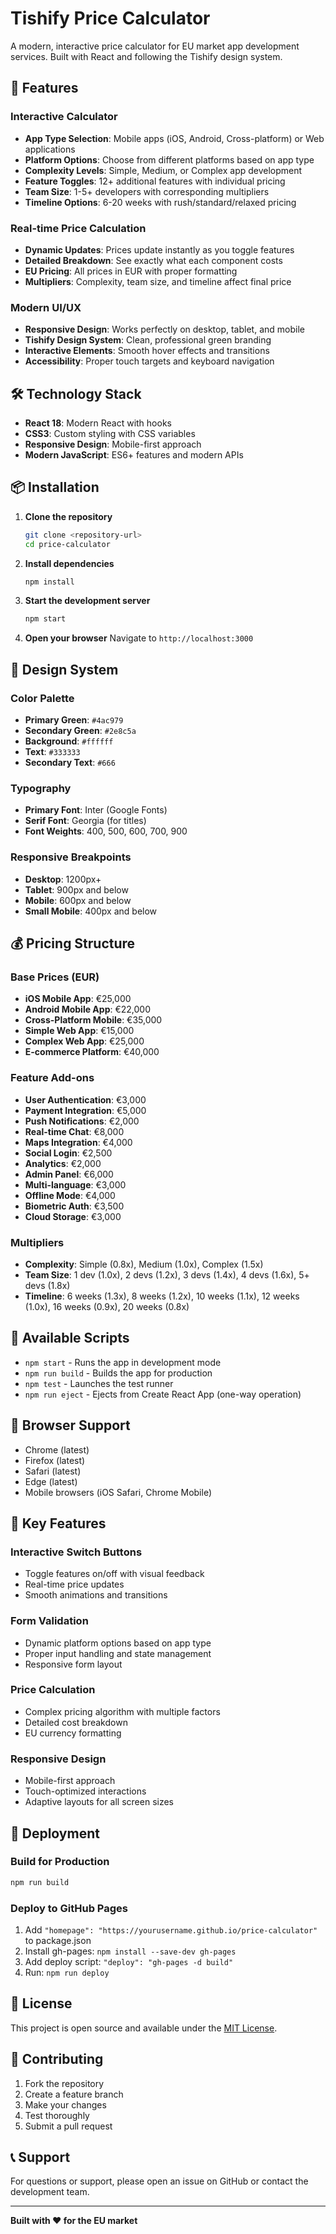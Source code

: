 # Tishify Price Calculator

A modern, interactive price calculator for EU market app development services. Built with React and following the Tishify design system.

## 🚀 Features

### Interactive Calculator
- **App Type Selection**: Mobile apps (iOS, Android, Cross-platform) or Web applications
- **Platform Options**: Choose from different platforms based on app type
- **Complexity Levels**: Simple, Medium, or Complex app development
- **Feature Toggles**: 12+ additional features with individual pricing
- **Team Size**: 1-5+ developers with corresponding multipliers
- **Timeline Options**: 6-20 weeks with rush/standard/relaxed pricing

### Real-time Price Calculation
- **Dynamic Updates**: Prices update instantly as you toggle features
- **Detailed Breakdown**: See exactly what each component costs
- **EU Pricing**: All prices in EUR with proper formatting
- **Multipliers**: Complexity, team size, and timeline affect final price

### Modern UI/UX
- **Responsive Design**: Works perfectly on desktop, tablet, and mobile
- **Tishify Design System**: Clean, professional green branding
- **Interactive Elements**: Smooth hover effects and transitions
- **Accessibility**: Proper touch targets and keyboard navigation

## 🛠️ Technology Stack

- **React 18**: Modern React with hooks
- **CSS3**: Custom styling with CSS variables
- **Responsive Design**: Mobile-first approach
- **Modern JavaScript**: ES6+ features and modern APIs

## 📦 Installation

1. **Clone the repository**
   ```bash
   git clone <repository-url>
   cd price-calculator
   ```

2. **Install dependencies**
   ```bash
   npm install
   ```

3. **Start the development server**
   ```bash
   npm start
   ```

4. **Open your browser**
   Navigate to `http://localhost:3000`

## 🎨 Design System

### Color Palette
- **Primary Green**: `#4ac979`
- **Secondary Green**: `#2e8c5a`
- **Background**: `#ffffff`
- **Text**: `#333333`
- **Secondary Text**: `#666`

### Typography
- **Primary Font**: Inter (Google Fonts)
- **Serif Font**: Georgia (for titles)
- **Font Weights**: 400, 500, 600, 700, 900

### Responsive Breakpoints
- **Desktop**: 1200px+
- **Tablet**: 900px and below
- **Mobile**: 600px and below
- **Small Mobile**: 400px and below

## 💰 Pricing Structure

### Base Prices (EUR)
- **iOS Mobile App**: €25,000
- **Android Mobile App**: €22,000
- **Cross-Platform Mobile**: €35,000
- **Simple Web App**: €15,000
- **Complex Web App**: €25,000
- **E-commerce Platform**: €40,000

### Feature Add-ons
- **User Authentication**: €3,000
- **Payment Integration**: €5,000
- **Push Notifications**: €2,000
- **Real-time Chat**: €8,000
- **Maps Integration**: €4,000
- **Social Login**: €2,500
- **Analytics**: €2,000
- **Admin Panel**: €6,000
- **Multi-language**: €3,000
- **Offline Mode**: €4,000
- **Biometric Auth**: €3,500
- **Cloud Storage**: €3,000

### Multipliers
- **Complexity**: Simple (0.8x), Medium (1.0x), Complex (1.5x)
- **Team Size**: 1 dev (1.0x), 2 devs (1.2x), 3 devs (1.4x), 4 devs (1.6x), 5+ devs (1.8x)
- **Timeline**: 6 weeks (1.3x), 8 weeks (1.2x), 10 weeks (1.1x), 12 weeks (1.0x), 16 weeks (0.9x), 20 weeks (0.8x)

## 🔧 Available Scripts

- `npm start` - Runs the app in development mode
- `npm run build` - Builds the app for production
- `npm test` - Launches the test runner
- `npm run eject` - Ejects from Create React App (one-way operation)

## 📱 Browser Support

- Chrome (latest)
- Firefox (latest)
- Safari (latest)
- Edge (latest)
- Mobile browsers (iOS Safari, Chrome Mobile)

## 🎯 Key Features

### Interactive Switch Buttons
- Toggle features on/off with visual feedback
- Real-time price updates
- Smooth animations and transitions

### Form Validation
- Dynamic platform options based on app type
- Proper input handling and state management
- Responsive form layout

### Price Calculation
- Complex pricing algorithm with multiple factors
- Detailed cost breakdown
- EU currency formatting

### Responsive Design
- Mobile-first approach
- Touch-optimized interactions
- Adaptive layouts for all screen sizes

## 🚀 Deployment

### Build for Production
```bash
npm run build
```

### Deploy to GitHub Pages
1. Add `"homepage": "https://yourusername.github.io/price-calculator"` to package.json
2. Install gh-pages: `npm install --save-dev gh-pages`
3. Add deploy script: `"deploy": "gh-pages -d build"`
4. Run: `npm run deploy`

## 📄 License

This project is open source and available under the [MIT License](LICENSE).

## 🤝 Contributing

1. Fork the repository
2. Create a feature branch
3. Make your changes
4. Test thoroughly
5. Submit a pull request

## 📞 Support

For questions or support, please open an issue on GitHub or contact the development team.

---

**Built with ❤️ for the EU market** 